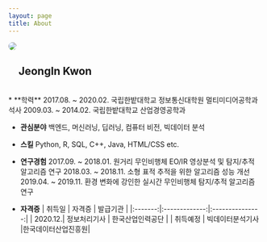 ```yaml
---
layout: page
title: About
---
```


<img src="https://github.com/joniekwon/joniekwon.github.io/blob/main/img/self.jpg" width="auto" height="auto" style="border-radius:50%" align="bottom">
<br>
<h2>&nbsp;&nbsp;&nbsp;&nbsp;JeongIn Kwon</h2>
<br>
* **학력**
2017.08. ~ 2020.02. 국립한밭대학교 정보통신대학원 멀티미디어공학과 석사
2009.03. ~ 2014.02. 국립한밭대학교 산업경영공학과

* **관심분야**
백엔드, 머신러닝, 딥러닝, 컴퓨터 비전, 빅데이터 분석

* **스킬**
Python, R, SQL, C++, Java, HTML/CSS etc.

* **연구경험**
2017.09. ~ 2018.01. 원거리 무인비행체 EO/IR 영상분석 및 탐지/추적 알고리즘 연구
2018.03. ~ 2018.11. 소형 표적 추적을 위한 알고리즘 성능 개선
2019.04. ~ 2019.11. 환경 변화에 강인한 실시간 무인비행체 탐지/추적 알고리즘 연구

* **자격증**
|  취득일  |     자격증     |     발급기관     |
|:-------:|:-------------:|:---------------:|
| 2020.12.|   정보처리기사  |  한국산업인력공단 |
| 취득예정 | 빅데이터분석기사 |한국데이터산업진흥원|
